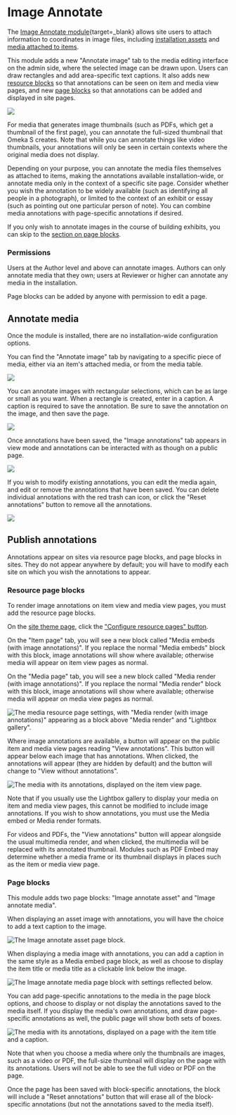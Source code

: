 # Image Annotate

The [Image Annotate module](https://omeka.org/s/modules/ImageAnnotate/){target=_blank} allows site users to attach information to coordinates in image files, including [installation assets](../admin/assets.md) and [media attached to items](../content/media.md). 

This module adds a new "Annotate image" tab to the media editing interface on the admin side, where the selected image can be drawn upon. Users can draw rectangles and add area-specific text captions. It also adds new [resource blocks](../sites/site_theme.md#configure-resource-pages) so that annotations can be seen on item and media view pages, and new [page blocks](../sites/site_pages.md#page-blocks) so that annotations can be added and displayed in site pages. 

![](modulesfiles/imageAnnotate_publicPage.png)

For media that generates image thumbnails (such as PDFs, which get a thumbnail of the first page), you can annotate the full-sized thumbnail that Omeka S creates. Note that while you can annotate things like video thumbnails, your annotations will only be seen in certain contexts where the original media does not display. 

Depending on your purpose, you can annotate the media files themselves as attached to items, making the annotations available installation-wide, or annotate media only in the context of a specific site page. Consider whether you wish the annotation to be widely available (such as identifying all people in a photograph), or limited to the context of an exhibit or essay (such as pointing out one particular person of note). You can combine media annotations with page-specific annotations if desired.

If you only wish to annotate images in the course of building exhibits, you can skip to the [section on page blocks](#page-blocks). 

### Permissions

Users at the Author level and above can annotate images. Authors can only annotate media that they own; users at Reviewer or higher can annotate any media in the installation. 

Page blocks can be added by anyone with permission to edit a page. 

## Annotate media

Once the module is installed, there are no installation-wide configuration options. 

You can find the "Annotate image" tab by navigating to a specific piece of media, either via an item's attached media, or from the media table. 

![](modulesfiles/imageAnnotate_mediaEdit.png)

You can annotate images with rectangular selections, which can be as large or small as you want. When a rectangle is created, enter in a caption. A caption is required to save the annotation. Be sure to save the annotation on the image, and then save the page.

![](modulesfiles/imageAnnotate_mediaEdit2.png)

Once annotations have been saved, the "Image annotations" tab appears in view mode and annotations can be interacted with as though on a public page. 

![](modulesfiles/imageAnnotate_mediaSaved.png)

If you wish to modify existing annotations, you can edit the media again, and edit or remove the annotations that have been saved. You can delete individual annotations with the red trash can icon, or click the "Reset annotations" button to remove all the annotations. 

![](modulesfiles/imageAnnotate_mediaReset.png)

## Publish annotations

Annotations appear on sites via resource page blocks, and page blocks in sites. They do not appear anywhere by default; you will have to modify each site on which you wish the annotations to appear. 

### Resource page blocks

To render image annotations on item view and media view pages, you must add the resource page blocks.  

On the [site theme page](../sites/site_theme.md), click the ["Configure resource pages" button](../sites/site_theme.md#configure-resource-pages). 

On the "Item page" tab, you will see a new block called "Media embeds (with image annotations)". If you replace the normal "Media embeds" block with this block, image annotations will show where available; otherwise media will appear on item view pages as normal. 

On the "Media page" tab, you will see a new block called "Media render (with image annotations)". If you replace the normal "Media render" block with this block, image annotations will show where available; otherwise media will appear on media view pages as normal. 

![The media resource page settings, with "Media render (with image annotations)" appearing as a block above "Media render" and "Lightbox gallery".](modulesfiles/imageAnnotate_resourceMedia.png)

Where image annotations are available, a button will appear on the public item and media view pages reading "View annotations". This button will appear below each image that has annotations. When clicked, the annotations will appear (they are hidden by default) and the button will change to "View without annotations". 

![The media with its annotations, displayed on the item view page.](modulesfiles/imageAnnotate_publicResource.png)

Note that if you usually use the Lightbox gallery to display your media on item and media view pages, this cannot be modified to include image annotations. If you wish to show annotations, you must use the Media embed or Media render formats. 

For videos and PDFs, the "View annotations" button will appear alongside the usual multimedia render, and when clicked, the multimedia will be replaced with its annotated thumbnail. Modules such as PDF Embed may determine whether a media frame or its thumbnail displays in places such as the item or media view page. 

### Page blocks

This module adds two page blocks: "Image annotate asset" and "Image annotate media". 

When displaying an asset image with annotations, you will have the choice to add a text caption to the image.

![The Image annotate asset page block.](modulesfiles/imageAnnotate_asset.png)

When displaying a media image with annotations, you can add a caption in the same style as a Media embed page block, as well as choose to display the item title or media title as a clickable link below the image. 

![The Image annotate media page block with settings reflected below.](modulesfiles/imageAnnotate_pageBlock.png)

You can add page-specific annotations to the media in the page block options, and choose to display or not display the annotations saved to the media itself. If you display the media's own annotations, and draw page-specific annotations as well, the public page will show both sets of boxes. 

![The media with its annotations, displayed on a page with the item title and a caption.](modulesfiles/imageAnnotate_publicPage2.png)

Note that when you choose a media where only the thumbnails are images, such as a video or PDF, the full-size thumbnail will display on the page with its annotations. Users will not be able to see the full video or PDF on the page.

Once the page has been saved with block-specific annotations, the block will include a "Reset annotations" button that will erase all of the block-specific annotations (but not the annotations saved to the media itself).  
